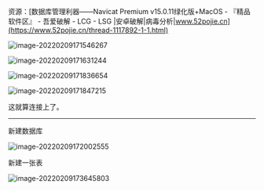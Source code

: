资源：[数据库管理利器——Navicat Premium v15.0.11绿化版+MacOS - 『精品软件区』 - 吾爱破解 - LCG - LSG |安卓破解|病毒分析|www.52pojie.cn](https://www.52pojie.cn/thread-1117892-1-1.html)

![image-20220209171546267](https://s2.loli.net/2022/02/09/6TxdYrXLljInUBk.png)

![image-20220209171631244](https://s2.loli.net/2022/02/09/4rfwI82Dc5HzWRk.png)

![image-20220209171836654](https://s2.loli.net/2022/02/09/iChO21nwZ9uUJEd.png)

![image-20220209171847215](https://s2.loli.net/2022/02/09/i375fmzovXY1tOB.png)

这就算连接上了。

----

新建数据库

![image-20220209172002555](https://s2.loli.net/2022/02/09/fayJzxF2IOQLp3T.png)

新建一张表

![image-20220209173645803](https://s2.loli.net/2022/02/09/8aW2FBES5lhfKpu.png)

